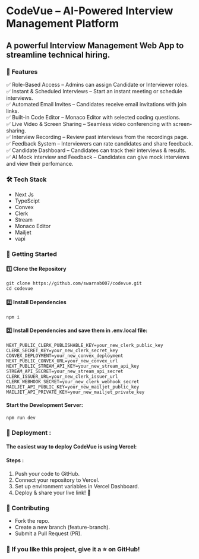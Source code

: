 # CodeVue – AI-Powered Interview Management Platform
## A powerful Interview Management Web App to streamline technical hiring.

### 🌟 Features
✅ Role-Based Access – Admins can assign Candidate or Interviewer roles.<br>
✅ Instant & Scheduled Interviews – Start an instant meeting or schedule interviews.<br>
✅ Automated Email Invites – Candidates receive email invitations with join links.<br>
✅ Built-in Code Editor – Monaco Editor with selected coding questions.<br>
✅ Live Video & Screen Sharing – Seamless video conferencing with screen-sharing.<br>
✅ Interview Recording – Review past interviews from the recordings page.<br>
✅ Feedback System – Interviewers can rate candidates and share feedback.<br>
✅ Candidate Dashboard – Candidates can track their interviews & results.<br>
✅ AI Mock interview and Feedback – Candidates can give mock interviews and view their perfomance.<br>

### 🛠 Tech Stack
 - Next Js
 - TypeScipt
 - Convex
 - Clerk
 - Stream
 - Monaco Editor
 - Mailjet
 - vapi
### 🚀 Getting Started
#### 1️⃣ Clone the Repository
```
git clone https://github.com/swarnab007/codevue.git
cd codevue
```
#### 2️⃣ Install Dependencies
```
npm i
```
#### 2️⃣ Install Dependencies and save them in .env.local file:
```
NEXT_PUBLIC_CLERK_PUBLISHABLE_KEY=your_new_clerk_public_key
CLERK_SECRET_KEY=your_new_clerk_secret_key
CONVEX_DEPLOYMENT=your_new_convex_deployment
NEXT_PUBLIC_CONVEX_URL=your_new_convex_url
NEXT_PUBLIC_STREAM_API_KEY=your_new_stream_api_key
STREAM_API_SECRET=your_new_stream_api_secret
CLERK_ISSUER_URL=your_new_clerk_issuer_url
CLERK_WEBHOOK_SECRET=your_new_clerk_webhook_secret
MAILJET_API_PUBLIC_KEY=your_new_mailjet_public_key
MAILJET_API_PRIVATE_KEY=your_new_mailjet_private_key
```
####  Start the Development Server:
```
npm run dev
```
### 📡 Deployment :
#### The easiest way to deploy CodeVue is using Vercel:
 #### Steps :
  1. Push your code to GitHub.
  2. Connect your repository to Vercel.
  3. Set up environment variables in Vercel Dashboard.
  4. Deploy & share your live link! 🎉
### 🤝 Contributing
 - Fork the repo.
 - Create a new branch (feature-branch).
 -  Submit a Pull Request (PR).

### 🚀 If you like this project, give it a ⭐ on GitHub!
